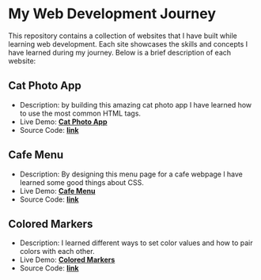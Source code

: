 # My Web Development Journey

This repository contains a collection of websites that I have built while learning web development. Each site showcases the skills and concepts I have learned during my journey. Below is a brief description of each website:

## Cat Photo App
-   Description: by building this amazing cat photo app I have learned how to use the most common HTML tags.
-   Live Demo: [**Cat Photo App**](https://hixcoder.github.io/Cat-Photo-App/)
-   Source Code: [**link**](https://github.com/hixcoder/Cat-Photo-App)

## Cafe Menu
-   Description: By designing this menu page for a cafe webpage l have learned some good things about CSS.
-   Live Demo: [**Cafe Menu**](https://hixcoder.github.io/Cafe-Menu/)
-   Source Code: [**link**](https://github.com/hixcoder/Cafe-Menu)

## Colored Markers
-   Description: I learned different ways to set color values and how to pair colors with each other.
-   Live Demo: [**Colored Markers**](https://hixcoder.github.io/Colored-Markers/)
-   Source Code: [**link**](https://github.com/hixcoder/Colored-Markers)
